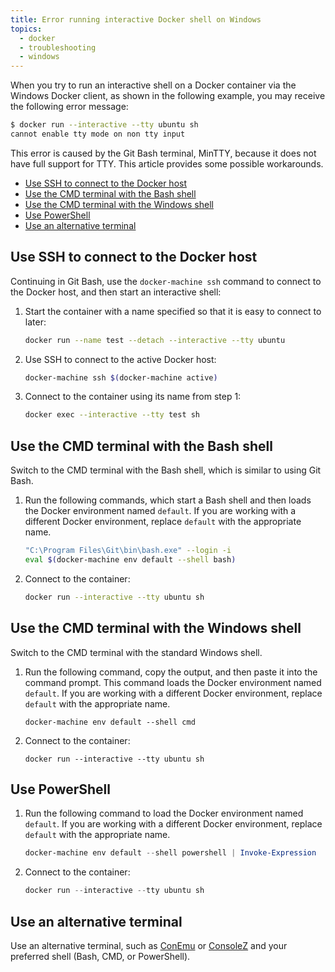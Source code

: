 ```yaml
---
title: Error running interactive Docker shell on Windows
topics:
  - docker
  - troubleshooting
  - windows
---
```


When you try to run an interactive shell on a Docker container via the Windows
Docker client, as shown in the following example, you may receive the following error message:

```bash
$ docker run --interactive --tty ubuntu sh
cannot enable tty mode on non tty input
```

This error is caused by the Git Bash terminal, MinTTY, because it does not have full support for TTY.
This article provides some possible workarounds.

* [Use SSH to connect to the Docker host](#ssh)
* [Use the CMD terminal with the Bash shell](#cmd-with-bash)
* [Use the CMD terminal with the Windows shell](#cmd)
* [Use PowerShell](#powershell)
* [Use an alternative terminal](#other-terminals)

## <a name="ssh"></a> Use SSH to connect to the Docker host
Continuing in Git Bash, use the `docker-machine ssh` command to connect to the Docker host,
and then start an interactive shell:

1. Start the container with a name specified so that it is easy to connect to later:

    ```bash
    docker run --name test --detach --interactive --tty ubuntu
    ```

2. Use SSH to connect to the active Docker host:

    ```bash
    docker-machine ssh $(docker-machine active)
    ```

3. Connect to the container using its name from step 1:

    ```bash
    docker exec --interactive --tty test sh
    ```

## <a name="cmd-with-bash"></a> Use the CMD terminal with the Bash shell
Switch to the CMD terminal with the Bash shell, which is similar to using Git Bash.

1. Run the following commands, which start a Bash shell and then loads the Docker environment named `default`.
  If you are working with a different Docker environment, replace `default` with the appropriate name.

    ```bash
    "C:\Program Files\Git\bin\bash.exe" --login -i
    eval $(docker-machine env default --shell bash)
    ```

2. Connect to the container:

    ```bash
    docker run --interactive --tty ubuntu sh
    ```

## <a name="cmd"></a>Use the CMD terminal with the Windows shell
Switch to the CMD terminal with the standard Windows shell.

1. Run the following command, copy the output, and then paste it into the command prompt.
    This command loads the Docker environment named `default`. If you are working
    with a different Docker environment, replace `default` with the appropriate name.

    ```batch
    docker-machine env default --shell cmd
    ```

2. Connect to the container:

    ```batch
    docker run --interactive --tty ubuntu sh
    ```

## <a name="powershell"></a> Use PowerShell

1. Run the following command to load the Docker environment named `default`.
  If you are working with a different Docker environment, replace `default` with the appropriate name.

    ```powershell
    docker-machine env default --shell powershell | Invoke-Expression
    ```

2. Connect to the container:

    ```powershell
    docker run --interactive --tty ubuntu sh
    ```

## <a name="other-terminals"></a>Use an alternative terminal
Use an alternative terminal, such as [ConEmu][conemu] or [ConsoleZ][consolez] and your preferred shell (Bash, CMD, or PowerShell).

[run-shell-docs]: https://docs.docker.com/articles/basics/#running-an-interactive-shell
[conemu]: https://conemu.github.io/
[consolez]: https://github.com/cbucher/console/wiki
